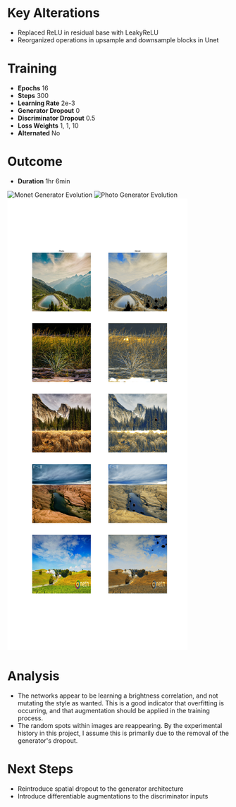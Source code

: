 Key Alterations
=======================================================================================
 - Replaced ReLU in residual base with LeakyReLU
 - Reorganized operations in upsample and downsample blocks in Unet

Training
=======================================================================================
 - **Epochs** 16
 - **Steps** 300
 - **Learning Rate** 2e-3
 - **Generator Dropout** 0
 - **Discriminator Dropout** 0.5
 - **Loss Weights** 1, 1, 10
 - **Alternated** No

Outcome
=========================================================================================
 - **Duration** 1hr 6min

![Monet Generator Evolution](./monet-cycle-gan-evolution.png)
![Photo Generator Evolution](./photo-cycle-gan-evolution.png)
![Example Monets](./final-test.png)

Analysis
=======================================================================================
 - The networks appear to be learning a brightness correlation, and not mutating the
   style as wanted. This is a good indicator that overfitting is occurring, and that 
   augmentation should be applied in the training process.
 - The random spots within images are reappearing. By the experimental history in this
   project, I assume this is primarily due to the removal of the generator's dropout.

Next Steps
=======================================================================================
 - Reintroduce spatial dropout to the generator architecture
 - Introduce differentiable augmentations to the discriminator inputs
